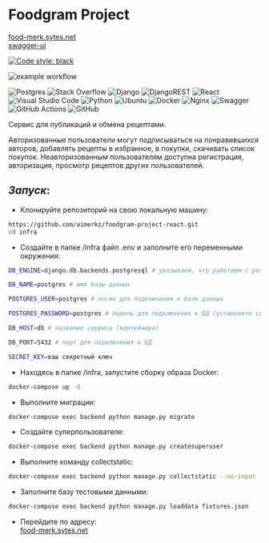 # Foodgram Project

[food-merk.sytes.net](http://food-merk.sytes.net/) \
[swagger-ui](http://food-merk.sytes.net/swagger/)

[![Code style: black](https://img.shields.io/badge/code%20style-black-000000.svg)](https://github.com/psf/black)

![example workflow](https://github.com/aimerkz/foodgram-project-react/actions/workflows/foodgram_workflow.yml/badge.svg)

![Postgres](https://img.shields.io/badge/postgres-%23316192.svg?style=for-the-badge&logo=postgresql&logoColor=white)
![Stack Overflow](https://img.shields.io/badge/-Stackoverflow-FE7A16?style=for-the-badge&logo=stack-overflow&logoColor=white)
![Django](https://img.shields.io/badge/django-%23092E20.svg?style=for-the-badge&logo=django&logoColor=white)
![DjangoREST](https://img.shields.io/badge/DJANGO-REST-ff1709?style=for-the-badge&logo=django&logoColor=white&color=ff1709&labelColor=gray)
![React](https://img.shields.io/badge/react-%2320232a.svg?style=for-the-badge&logo=react&logoColor=%2361DAFB)
![Visual Studio Code](https://img.shields.io/badge/Visual%20Studio%20Code-0078d7.svg?style=for-the-badge&logo=visual-studio-code&logoColor=white)
![Python](https://img.shields.io/badge/python-3670A0?style=for-the-badge&logo=python&logoColor=ffdd54)
![Ubuntu](https://img.shields.io/badge/Ubuntu-E95420?style=for-the-badge&logo=ubuntu&logoColor=white)
![Docker](https://img.shields.io/badge/docker-%230db7ed.svg?style=for-the-badge&logo=docker&logoColor=white)
![Nginx](https://img.shields.io/badge/nginx-%23009639.svg?style=for-the-badge&logo=nginx&logoColor=white)
![Swagger](https://img.shields.io/badge/-Swagger-%23Clojure?style=for-the-badge&logo=swagger&logoColor=white)
![GitHub Actions](https://img.shields.io/badge/github%20actions-%232671E5.svg?style=for-the-badge&logo=githubactions&logoColor=white)
![GitHub](https://img.shields.io/badge/github-%23121011.svg?style=for-the-badge&logo=github&logoColor=white)


Cервис для публикаций и обмена рецептами.

Авторизованные пользователи могут подписываться на понравившихся авторов, добавлять рецепты в избранное, в покупки, скачивать список покупок. Неавторизованным пользователям доступна регистрация, авторизация, просмотр рецептов других пользователей.

## _Запуск_:
 - Клонируйте репозиторий на свою локальную машину:
```sh
https://github.com/aimerkz/foodgram-project-react.git
cd infra
```
 - Cоздайте в папке /infra файл .env и заполните его переменными окружения:
```sh
DB_ENGINE=django.db.backends.postgresql # указываем, что работаем c postgresql

DB_NAME=postgres # имя базы данных

POSTGRES_USER=postgres # логин для подключения к базе данных

POSTGRES_PASSWORD=postgres # пароль для подключения к БД (установите свой)

DB_HOST=db # название сервиса (контейнера)

DB_PORT=5432 # порт для подключения к БД

SECRET_KEY=ваш секретный ключ
```
- Находясь в папке /infra, запустите сборку образа Docker:
```sh
docker-compose up -d
```
- Выполните миграции:
```sh
docker-compose exec backend python manage.py migrate
```

- Создайте суперпользователя:
```sh
docker-compose exec backend python manage.py createsuperuser
```
- Выполните команду collectstatic:
```sh
docker-compose exec backend python manage.py collectstatic --no-input
```
- Заполните базу тестовыми данными:
```sh
docker-compose exec backend python manage.py loaddata fixtures.json
```
- Перейдите по адресу: \
[food-merk.sytes.net](http://food-merk.sytes.net/)
